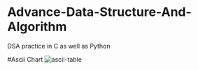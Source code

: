 # Advance-Data-Structure-And-Algorithm
DSA practice in C as well as Python

#Ascii Chart
![ascii-table](https://github.com/user-attachments/assets/aaef3ff0-55af-4eb0-957c-358027c699cc)
